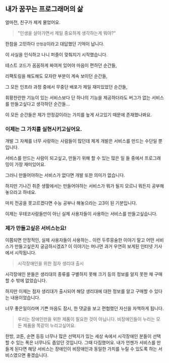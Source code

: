 ## 내가 꿈꾸는 프로그래머의 삶

얼마전, 친구가 제게 물었어요.

> "인생을 살아가면서 제일 중요하게 생각하는게 뭐야?"

한참을 고민하다 `안정감`이라고 대답했던 기억이 납니다.

이 사실을 인식하고 나니 퍼즐이 맞춰지기 시작했습니다.

테스트 코드가 꼼꼼하게 짜여져 있어야 마음이 편하던 순간들,

리팩토링을 해도해도 모자란 부분이 계속 보이던 순간들,

그 모든 인프라 과정 중에서 무중단 배포가 제일 재미있었던 순간들,

휘황찬란한 기능이 있는 서비스보다 단 하나의 기능을 제공하더라도 버그가 없는 서비스를 만들고싶다고 생각하던 순간들…

이 모든 순간들은 제가 안정감이라는 가치를 높게 사고있기 때문에 존재했나봐요.

### 이제는 그 가치를 실현시키고싶어요.

개발 그 자체를 너무 사랑하는 사람들이 많던데 제게 개발은 서비스를 만드는 수단일 뿐입니다.

서비스를 만드는 사람이 되고싶고, 만들기 위해 할 수 있는 많은 일 들 중에서 프로그래밍이 가장 재미있어요.

그러니 만들어야하는 서비스가 없다면 개발 또한 의미가 없습니다.

하지만 기나긴 취준 생활에서는 만들어야하는 서비스가 뭐가 될지 모르니 뭐든지 공부해놓으라고 하네요.

마치 전공을 못고르겠다면 수능 공부나 해놓으라는 고3이 된 기분입니다.

이제는 우테코사람들만이 아닌 실제 사용자들이 사용하는 서비스를 만들고싶습니다.

### 제가 만들고싶은 서비스는요!

이쯤되면 안정적인, 실제 사용자들이 사용하는.. 이런 두루뭉술한 이야기 말고 어떤 서비스가 만들고싶은지 궁금하시겠죠? 이 이야기는 머나먼 과거 우연히 보게된 인터넷 기사에서 시작됩니다.

> 시각장애인을 위한 점자 생리대 출시


시각장애인 분들은 생리대의 종류를 구별하지 못해 크기 등의 정보를 알지 못한 채 구매할 수 밖에 없었습니다.

하지만 이제는 점자 생리대가 출시되어 해당 생리대에 대한 정보를 알고 구매할 수 있다는 내용이었습니다.

너무 좋은일이라며 기쁜 마음도 잠시, 한 댓글을 보고 편협했던 자신을 자책하게 됩니다.

> 우리는 장애인만을 위한 제품이 필요한 것이 아닙니다.
비장애인들이 누리는 모든 제품을 똑같이 누리고싶어요.


한방, 코튼, 순면 등등 너무나 많은 선택지가 있는 세상 속에서 시각장애인 분들이 선택할 수 있는 폭은 너무나도 좁았던 것입니다. 
그때 다짐했어요. 내가 언젠가 서비스를 만들게 된다면 해당 서비스는 장애인이 비장애인과 동일한 가치를 누릴 수 있도록 하는 서비스였으면 좋겠습니다.
